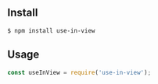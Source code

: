 ## Install

```
$ npm install use-in-view
```

## Usage

```js
const useInView = require('use-in-view');
```

